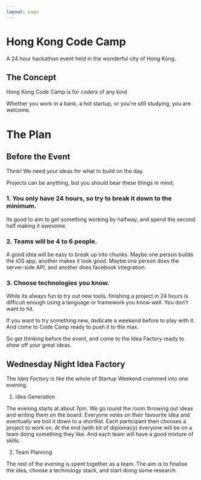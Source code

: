 ```yaml
---
layout: page
---
```


# Hong Kong Code Camp

A 24 hour hackathon event held in the wonderful city of Hong Kong.

## The Concept

Hong Kong Code Camp is for *coders* of any kind

Whether you work in a bank, a hot startup, or you're still studying, you are welcome.

# The Plan

## Before the Event

Think!
We need your ideas for what to build on the day.

Projects can be anything, but you should bear these things in mind;

### 1. You only have 24 hours, so try to break it down to the minimum.

Its good to aim to get something working by halfway, and spend the second half making it awesome.

### 2. Teams will be 4 to 6 people.

A good idea will be easy to break up into chunks.
Maybe one person builds the iOS app, another makes it look good.
Maybe one person does the server-side API, and another does facebook integration.

### 3. Choose technologies you know.

While its always fun to try out new tools,
finishing a project in 24 hours is difficult enough using a language or framework you know well. You don't want to hit.

If you want to try something new, dedicate a weekend before to play with it.
And come to Code Camp ready to push it to the max.

So get thinking before the event, and come to the Idea Factory ready to show off your great ideas.

## Wednesday Night Idea Factory

The *Idea Factory* is like the whole of Startup Weekend crammed into one evening.

1. Idea Generation

The evening starts at about 7pm.
We go round the room throwing out ideas and writing them on the board.
Everyone votes on their favourite idea and eventually we boil it down to a shortlist.
Each participant then chooses a project to work on.
At the end (with  bit of diplomacy) everyone will be on a team doing something they like. And each team will have a good mixture of skills.

2. Team Planning

The rest of the evening is spent together as a team.
The aim is to finalise the idea, choose a technology stack, and start doing some research.
